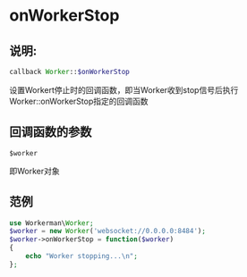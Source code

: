 # onWorkerStop
## 说明:
```php
callback Worker::$onWorkerStop
```

设置Workert停止时的回调函数，即当Worker收到stop信号后执行Worker::onWorkerStop指定的回调函数

## 回调函数的参数

``` $worker ```

即Worker对象

## 范例

```php
use Workerman\Worker;
$worker = new Worker('websocket://0.0.0.0:8484');
$worker->onWorkerStop = function($worker)
{
    echo "Worker stopping...\n";
};
```
